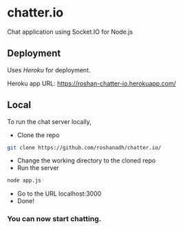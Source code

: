 # chatter.io
Chat application using Socket.IO for Node.js

## Deployment
Uses *Heroku* for deployment.

Heroku app URL: https://roshan-chatter-io.herokuapp.com/

## Local
To run the chat server locally, 
* Clone the repo
```sh
git clone https://github.com/roshanadh/chatter.io/
```

* Change the working directory to the cloned repo
* Run the server
```sh
node app.js
```
* Go to the URL localhost:3000
* Done!

### You can now start chatting.
